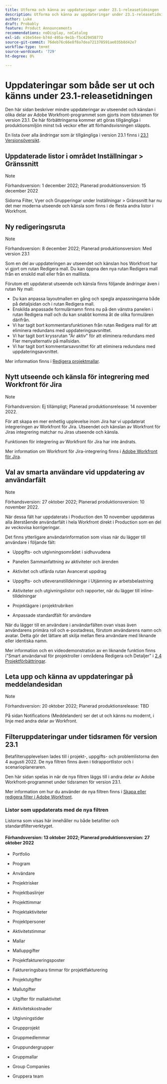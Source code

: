 ```yaml
---
title: Utforma och känna av uppdateringar under 23.1-releasetidningen
description: Utforma och känna av uppdateringar under 23.1-releasetidningen
author: Luke
draft: Probably
feature: Product Announcements
recommendations: noDisplay, noCatalog
exl-id: e16e54ee-b74d-495a-9e1b-f5c429458772
source-git-commit: 76deb76c66e8f8a7dea721378591ae035b8d42e7
workflow-type: tm+mt
source-wordcount: '729'
ht-degree: 0%

---
```


# Uppdateringar som både ser ut och känns under 23.1-releasetidningen

Den här sidan beskriver mindre uppdateringar av utseendet och känslan i olika delar av Adobe Workfront-programmet som gjorts inom tidsramen för version 23.1. De här förbättringarna kommer att göras tillgängliga i produktionsmiljön minst två veckor efter att förhandsvisningen släppts.

En lista över alla ändringar som är tillgängliga i version 23.1 finns i [23.1 Versionsöversikt](/help/quicksilver/product-announcements/product-releases/23.1-release-activity/23-1-release-overview.md).

## Uppdaterade listor i området Inställningar > Gränssnitt

>[!NOTE]
>
>Förhandsversion: 1 december 2022; Planerad produktionsversion: 15 december 2022

Sidorna Filter, Vyer och Grupperingar under Inställningar > Gränssnitt har nu det mer moderna utseende och känsla som finns i de flesta andra listor i Workfront.

## Ny redigeringsruta

>[!NOTE]
>
>Förhandsversion: 8 december 2022; Planerad produktionsversion: Med version 23.1

Som en del av uppdateringen av utseendet och känslan hos Workfront har vi gjort om rutan Redigera mall. Du kan öppna den nya rutan Redigera mall från en enskild mall eller från en malllista.

Förutom ett uppdaterat utseende och känsla finns följande ändringar även i rutan Ny mall:

* Du kan anpassa layoutmallen en gång och spegla anpassningarna både på detaljsidan och i rutan Redigera mall.
* Enskilda anpassade formulärnamn finns nu på den vänstra panelen i rutan Redigera mall och du kan snabbt komma åt de olika formulären därifrån.
* Vi har tagit bort kommentarsfunktionen från rutan Redigera mall för att eliminera redundans med uppdateringsavsnittet.
* Vi har tagit bort kryssrutan &quot;Är aktiv&quot; för att eliminera redundans med Fler menyalternativ på mallsidan.
* Vi har tagit bort kommentarsavsnittet för att eliminera redundans med uppdateringsavsnittet.

Mer information finns i [Redigera projektmallar](/help/quicksilver/manage-work/projects/create-and-manage-templates/edit-templates.md).

## Nytt utseende och känsla för integrering med Workfront för Jira

>[!NOTE]
>
>Förhandsversion: Ej tillämpligt; Planerad produktionsrelease: 14 november 2022.

För att skapa en mer enhetlig upplevelse inom Jira har vi uppdaterat integreringen av Workfront för Jira. Utseendet och känslan av Workfront för Jiras integrering matchar nu Jiras utseende och känsla.

Funktionen för integrering av Workfront för Jira har inte ändrats.

Mer information om Workfront för Jira-integrering finns i [Adobe Workfront för Jira](/help/quicksilver/workfront-integrations-and-apps/use-workfront-with-jira/workfront-for-jira.md).

## Val av smarta användare vid uppdatering av användarfält

>[!NOTE]
>
>Förhandsversion: 27 oktober 2022; Planerad produktionsversion: 10 november 2022.
>
>När dessa fält har uppdaterats i Production den 10 november uppdateras alla återstående användarfält i hela Workfront direkt i Production som en del av veckovisa korrigeringar.

Det finns ytterligare användarinformation som visas när du lägger till användare i följande fält:

* Uppgifts- och utgivningsområdet i sidhuvudena

* Panelen Sammanfattning av aktiviteter och ärenden

* Aktivitet och utfärda rutan Avancerat uppdrag

* Uppgifts- och utleveranstilldelningar i Utjämning av arbetsbelastning

* Aktiviteter och utgivningslistor och rapporter, när du lägger till inline-tilldelningar

* Projektägare i projektrubriken

* Anpassade standardfält för användare

När du lägger till en användare i användarfälten ovan visas även användarens primära roll och e-postadress, förutom användarens namn och avatar. Detta gör det lättare att skilja mellan flera användare med liknande eller identiska namn.

Mer information och en videodemonstration av en liknande funktion finns i&quot;Smart användarval för projektroller i områdena Redigera och Detaljer&quot; i [2.4 Projektförbättringar](/help/quicksilver/product-announcements/product-releases/22.4-release-activity/22-4-project-enhancements.md).

## Leta upp och känna av uppdateringar på meddelandesidan

>[!NOTE]
>
>Förhandsversion: 20 oktober 2022; Planerad produktionsrelease: TBD <!-- Phased rollout beginning on November 3, with availability for all customers by November 17, 2022. -->

På sidan Notifications (Meddelanden) ser det ut och känns nu modernt, i linje med andra delar av Workfront.

## Filteruppdateringar under tidsramen för version 23.1

Betafilterupplevelsen lades till i projekt-, uppgifts- och problemlistorna den 4 augusti 2022. De nya filtren finns även i tidrapportlistor och i scenarioplaneraren.

Den här sidan spelas in när de nya filtren läggs till i andra delar av Adobe Workfront-programmet under tidsramen för version 23.1.

Mer information om hur du använder de nya filtren finns i [Skapa eller redigera filter i Adobe Workfront](/help/quicksilver/reports-and-dashboards/reports/reporting-elements/create-filters.md).

### Listor som uppdaterats med de nya filtren

Listorna som visas här innehåller nu både betafilter och standardfilterverktyget.

#### Förhandsversion: 13 oktober 2022; Planerad produktionsversion: 27 oktober 2022

* Portfolio

* Program

* Användare

* Projektrisker

* Projektbaslinjer

* Projekttimmar

* Projektaktiviteter

* Projektpersoner

* Aktivitetstimmar

* Mallar

* Malluppgifter

* Projektfaktureringsposter

* Faktureringsbara timmar för projektfakturering

* Projektutgifter

* Mallutgifter

* Utgifter för mallaktivitet

* Aktivitetskostnader

* Utgivningstider

* Gruppprojekt

* Gruppmedlemmar

* Gruppundergrupper

* Gruppmallar

* Group Companies

* Gruppera team
